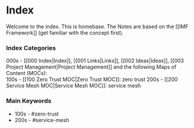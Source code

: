 # Index

Welcome to the index. This is homebase.
The Notes are based on the [[IMF Framework]] (get familiar with the concept first).

### Index Categories

000s - [[000 Index|Index]], [[001 Links|Links]], [[002 Ideas|Ideas]], [[003 Project Management|Project Management]] and the following Maps of Content (MOCs):  
100s - [[100 Zero Trust MOC|Zero Trust MOC]]: zero trust
200s - [[200 Service Mesh MOC|Service Mesh MOC]]: service mesh

### Main Keywords

- 100s - #zero-trust
- 200s - #service-mesh 
